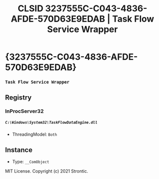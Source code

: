 ﻿---
title: "CLSID 3237555C-C043-4836-AFDE-570D63E9EDAB | Task Flow Service Wrapper"
excerpt: What is COM-Object CLSID 3237555C-C043-4836-AFDE-570D63E9EDAB?
---

# {3237555C-C043-4836-AFDE-570D63E9EDAB}

### `Task Flow Service Wrapper`

## Registry


### InProcServer32

##### `C:\Windows\System32\TaskFlowDataEngine.dll`
* ThreadingModel: `Both`

## Instance

* Type: `__ComObject`

MIT License. Copyright (c) 2021 Strontic.



